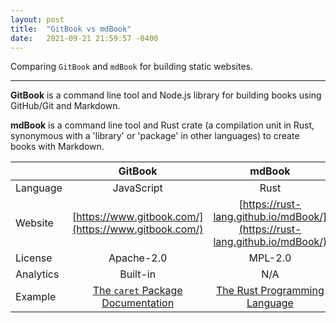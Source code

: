 ```yaml
---
layout: post
title:  "GitBook vs mdBook"
date:   2021-09-21 21:59:57 -0400
---
```


Comparing `GitBook` and `mdBook` for building static websites.

---

**GitBook** is a command line tool and Node.js library for building books using GitHub/Git and Markdown.

**mdBook** is a command line tool and Rust crate (a compilation unit in Rust, synonymous with a 'library' or 'package' in other languages) to create books with Markdown.

|     		| GitBook 							| mdBook										|
| --------- | :-----------------------: 		| :-------------------------------------------: |
| Language  | JavaScript      	        		| Rust 											|
| Website   | [https://www.gitbook.com/](https://www.gitbook.com/)  | [https://rust-lang.github.io/mdBook/](https://rust-lang.github.io/mdBook/)	|
| License   | Apache-2.0    					| MPL-2.0										|
| Analytics | Built-in  						| N/A 											|		
| Example   | [The `caret` Package Documentation](https://topepo.github.io/caret/)	| [The Rust Programming Language](https://doc.rust-lang.org/book/) |